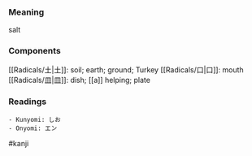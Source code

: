 ### Meaning

salt

### Components

[[Radicals/土|土]]: soil; earth; ground; Turkey [[Radicals/口|口]]: mouth [[Radicals/皿|皿]]: dish; [[a]] helping; plate

### Readings

```
- Kunyomi: しお
- Onyomi: エン
```

#kanji